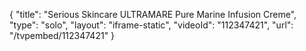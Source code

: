 {
    "title": "Serious Skincare ULTRAMARE Pure Marine Infusion Creme",
    "type": "solo",
    "layout": "iframe-static",
    "videoId": "112347421",
    "url": "\/tvpembed\/112347421"
}